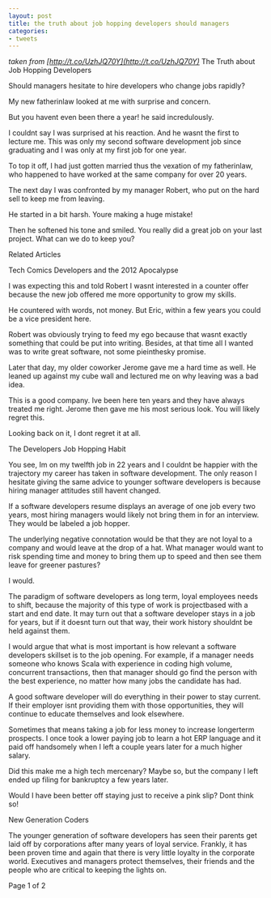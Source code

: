 ```yaml
---
layout: post
title: the truth about job hopping developers should managers
categories:
- tweets
---
```

*taken from [http://t.co/UzhJQ70Y](http://t.co/UzhJQ70Y)*
The Truth about Job Hopping Developers

Should managers hesitate to hire developers who change jobs rapidly?

My new fatherinlaw looked at me with surprise and concern.

But you havent even been there a year! he said incredulously.

I couldnt say I was surprised at his reaction.  And he wasnt the first to lecture me. This was only my second software development job since graduating and I was only at my first job for one year.

To top it off, I had just gotten married  thus the vexation of my fatherinlaw, who happened to have worked at the same company for over 20 years.

The next day I was confronted by my manager Robert, who put on the hard sell to keep me from leaving.

He started in a bit harsh. Youre making a huge mistake!

Then he softened his tone and smiled. You really did a great job on your last project.  What can we do to keep you?

Related Articles

Tech Comics Developers and the 2012 Apocalypse

I was expecting this and told Robert I wasnt interested in a counter offer because the new job offered me more opportunity to grow my skills.

He countered with words, not money. But Eric, within a few years you could be a vice president here.

Robert was obviously trying to feed my ego because that wasnt exactly something that could be put into writing.  Besides, at that time all I wanted was to write great software, not some pieinthesky promise.

Later that day, my older coworker Jerome gave me a hard time as well.  He leaned up against my cube wall and lectured me on why leaving was a bad idea.

This is a good company.  Ive been here ten years and they have always treated me right. Jerome then gave me his most serious look. You will likely regret this.

Looking back on it, I dont regret it at all.

The Developers Job Hopping Habit

You see, Im on my twelfth job in 22 years and I couldnt be happier with the trajectory my career has taken in software development.   The only reason I hesitate giving the same advice to younger software developers is because hiring manager attitudes still havent changed.

If a software developers resume displays an average of one job every two years, most hiring managers would likely not bring them in for an interview.  They would be labeled a job hopper.

The underlying negative connotation would be that they are not loyal to a company and would leave at the drop of a hat.   What manager would want to risk spending time and money to bring them up to speed and then see them leave for greener pastures?

I would.

The paradigm of software developers as long term, loyal employees needs to shift, because the majority of this type of work is projectbased with a start and end date.  It may turn out that a software developer stays in a job for years, but if it doesnt turn out that way, their work history shouldnt be held against them.

I would argue that what is most important is how relevant a software developers skillset is to the job opening.  For example, if a manager needs someone who knows Scala with experience in coding high volume, concurrent transactions, then that manager should go find the person with the best experience, no matter how many jobs the candidate has had.

A good software developer will do everything in their power to stay current.  If their employer isnt providing them with those opportunities, they will continue to educate themselves and look elsewhere.

Sometimes that means taking a job for less money to increase longerterm prospects.  I once took a lower paying job to learn a hot ERP language and it paid off handsomely when I left a couple years later for a much higher salary.

Did this make me a high tech mercenary?  Maybe so, but the company I left ended up filing for bankruptcy a few years later.

Would I have been better off staying just to receive a pink slip?  Dont think so!



New Generation Coders

The younger generation of software developers has seen their parents get laid off by corporations after many years of loyal service.  Frankly, it has been proven time and again that there is very little loyalty in the corporate world.  Executives and managers protect themselves, their friends and the people who are critical to keeping the lights on.

Page 1 of 2

